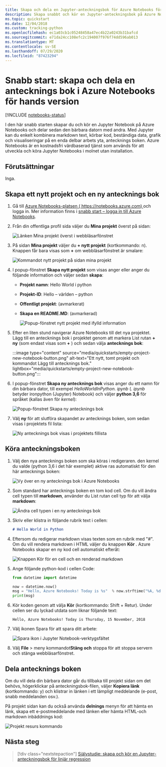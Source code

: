 ```yaml
---
title: Skapa och dela en Jupyter-anteckningsbok för Azure Notebooks för hands version
description: Skapa snabbt och kör en Jupyter-anteckningsbok på Azure Notebooks för hands versionen och dela den sedan med andra.
ms.topic: quickstart
ms.date: 12/04/2018
ms.custom: tracking-python
ms.openlocfilehash: ec1a03cb1c05248458a47ec4b22a0243b31bafcd
ms.sourcegitcommit: e71da24cc108efc2c194007f976f74dd596ab013
ms.translationtype: MT
ms.contentlocale: sv-SE
ms.lasthandoff: 07/29/2020
ms.locfileid: "87423294"
---
```

# <a name="quickstart-create-and-share-a-notebook-in-azure-notebooks-preview"></a>Snabb start: skapa och dela en antecknings bok i Azure Notebooks för hands version

[!INCLUDE [notebooks-status](../../includes/notebooks-status.md)]

I den här snabb starten skapar du och kör en Jupyter Notebook på Azure Notebooks och delar sedan den bärbara datorn med andra. Med Jupyter kan du enkelt kombinera markdown text, körbar kod, beständiga data, grafik och visualiseringar på en enda delbar arbets yta, antecknings boken. Azure Notebooks är en kostnadsfri värdbaserad tjänst som används för att utveckla och köra Jupyter Notebooks i molnet utan installation.

## <a name="prerequisites"></a>Förutsättningar
Inga.

## <a name="create-a-new-project-and-notebook"></a>Skapa ett nytt projekt och en ny antecknings bok

1. Gå till [Azure Notebooks-platsen ( https://notebooks.azure.com) ](https://notebooks.azure.com) och logga in. Mer information finns i [snabb start – logga in till Azure Notebooks](quickstart-sign-in-azure-notebooks.md).

1. Från din offentliga profil sida väljer du **Mina projekt** överst på sidan:

    ![Länken Mina projekt överst i webbläsarfönstret](media/quickstarts/my-projects-link.png)

1. På sidan **Mina projekt** väljer du **+ nytt projekt** (kortkommando: n). Knappen får bara visas som **+** om webbläsarfönstret är smalare:

    ![Kommandot nytt projekt på sidan mina projekt](media/quickstarts/new-project-command.png)

1. I popup-fönstret **Skapa nytt projekt** som visas anger eller anger du följande information och väljer sedan **skapa**:

   - **Projekt namn**: Hello World i python
   - **Projekt-ID**: Hello – världen – python
   - **Offentligt projekt**: (avmarkerat)
   - **Skapa en README.MD**: (avmarkerad)

     ![Popup-fönstret nytt projekt med ifylld information](media/quickstarts/new-project-popup.png)

1. Efter en liten stund navigerar Azure Notebooks till det nya projektet. Lägg till en antecknings bok i projektet genom att markera List rutan **+ ny** (som endast visas som **+** ) och sedan välja **antecknings bok**:

    :::image type="content" source="media/quickstarts/empty-project-new-notebook-button.png" alt-text="Ett nytt, tomt projekt och kommandot Lägg till antecknings bok." lightbox="media/quickstarts/empty-project-new-notebook-button.png":::

1. I popup-fönstret **Skapa ny antecknings bok** visas anger du ett namn för din bärbara dator, till exempel *HelloWorldInPython. ipynb* (*. ipynb* betyder ironpython (Jupyter) Notebook) och väljer **python 3,6** för språket (kallas även för *kernel*):

    ![Popup-fönstret Skapa ny antecknings bok](media/quickstarts/new-notebook-popup.png)

1. Välj **ny** för att slutföra skapandet av antecknings boken, som sedan visas i projektets fil lista:

    ![Ny antecknings bok visas i projektets fillista](media/quickstarts/new-notebook-created.png)

## <a name="run-the-notebook"></a>Köra anteckningsboken

1. Välj den nya antecknings boken som ska köras i redigeraren. den kernel du valde (python 3,6 i det här exemplet) aktive ras automatiskt för den här antecknings boken:

    ![Vy över en ny antecknings bok i Azure Notebooks](media/quickstarts/create-notebook-first-open.png)

1. Som standard har antecknings boken en tom kod cell. Om du vill ändra cell typen till **markdown**, använder du List rutan cell typ för att välja **markdown**:

    ![Ändra cell typen i en ny antecknings bok](media/quickstarts/create-notebook-cell-type.png)

1. Skriv eller klistra in följande rubrik text i cellen:

    ```markdown
    # Hello World in Python
    ```

1. Eftersom du redigerar markdown visas texten som en rubrik med "#". Om du vill rendera markdown i HTML väljer du knappen **Kör** . Azure Notebooks skapar en ny kod cell automatiskt efteråt:

    ![Knappen Kör för en cell och en renderad markdown](media/quickstarts/run-cell-markdown-render.png)

1. Ange följande python-kod i cellen Code:

    ```python
    from datetime import datetime

    now = datetime.now()
    msg = "Hello, Azure Notebooks! Today is %s"  % now.strftime("%A, %d %B, %Y")
    print(msg)
    ```

1. Kör koden genom att välja **Kör** (kortkommando: Shift + Retur). Under cellen ser du lyckad utdata som liknar följande text:

    ```output
    Hello, Azure Notebooks! Today is Thursday, 15 November, 2018
    ```

1. Välj ikonen Spara för att spara ditt arbete:

    ![Spara ikon i Jupyter Notebook-verktygsfältet](media/quickstarts/hello-results-save-icon.png)

1. Välj **File**  >  meny kommandot**Stäng och** stoppa för att stoppa servern och stänga webbläsarfönstret.

## <a name="share-the-notebook"></a>Dela antecknings boken

Om du vill dela din bärbara dator går du tillbaka till projekt sidan om det behövs, högerklickar på anteckningsbok-filen, väljer **Kopiera länk** (kortkommando: y) och klistrar in länken i ett lämpligt meddelande (e-post, snabb meddelanden osv.).

På projekt sidan kan du också använda **delnings** menyn för att hämta en länk, skapa ett e-postmeddelande med länken eller hämta HTML-och markdown inbäddnings kod:

![Projekt resurs kommando](media/quickstarts/share-project-command.png)

## <a name="next-steps"></a>Nästa steg

> [!div class="nextstepaction"]
> [Självstudie: skapa och kör en Jupyter-anteckningsbok för linjär regression](tutorial-create-run-jupyter-notebook.md)
